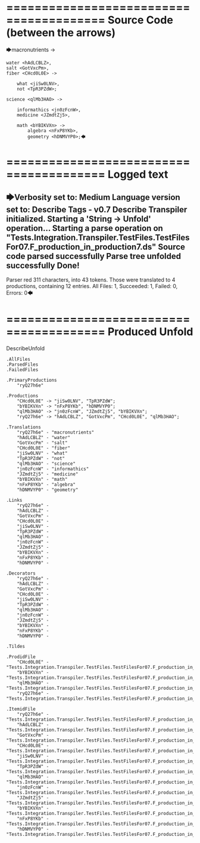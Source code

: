 ========================================
Source Code (between the arrows)
========================================

🡆macronutrients <ryQ27h6e> ->

	water <hAdLCBLZ>,
    salt <GotVxcPm>,
    fiber <CHcd0L0E> ->

        what <jiSw0LNV>,
        not <TpR3PZdW>;
	
	science <qlMb3HAO> ->
			
		informathics <jn0zFcnW>,
		medicine <JZmdtZj5>,
		
		math <bYBIKVXn> ->
			algebra <nFxP8YKb>,
			geometry <hDNMVYP0>;🡄

========================================
Logged text
========================================

🡆Verbosity set to: Medium
Language version set to: Describe Tags - v0.7
Describe Transpiler initialized.
Starting a 'String -> Unfold' operation...
Starting a parse operation on "Tests.Integration.Transpiler.TestFiles.TestFilesFor07.F_production_in_production7.ds"
Source code parsed successfully
Parse tree unfolded successfully
Done!
------------------------
Parser red 311 characters, into 43 tokens.
Those were translated to 4 productions, containing 12 entries.
All Files: 1, Succeeded: 1, Failed: 0, Errors: 0🡄

========================================
Produced Unfold
========================================

DescribeUnfold

    .AllFiles
    .ParsedFiles
    .FailedFiles

    .PrimaryProductions
        "ryQ27h6e" 

    .Productions
        "CHcd0L0E" -> "jiSw0LNV", "TpR3PZdW";
        "bYBIKVXn" -> "nFxP8YKb", "hDNMVYP0";
        "qlMb3HAO" -> "jn0zFcnW", "JZmdtZj5", "bYBIKVXn";
        "ryQ27h6e" -> "hAdLCBLZ", "GotVxcPm", "CHcd0L0E", "qlMb3HAO";

    .Translations
        "ryQ27h6e" - "macronutrients"
        "hAdLCBLZ" - "water"
        "GotVxcPm" - "salt"
        "CHcd0L0E" - "fiber"
        "jiSw0LNV" - "what"
        "TpR3PZdW" - "not"
        "qlMb3HAO" - "science"
        "jn0zFcnW" - "informathics"
        "JZmdtZj5" - "medicine"
        "bYBIKVXn" - "math"
        "nFxP8YKb" - "algebra"
        "hDNMVYP0" - "geometry"

    .Links
        "ryQ27h6e" - 
        "hAdLCBLZ" - 
        "GotVxcPm" - 
        "CHcd0L0E" - 
        "jiSw0LNV" - 
        "TpR3PZdW" - 
        "qlMb3HAO" - 
        "jn0zFcnW" - 
        "JZmdtZj5" - 
        "bYBIKVXn" - 
        "nFxP8YKb" - 
        "hDNMVYP0" - 

    .Decorators
        "ryQ27h6e" - 
        "hAdLCBLZ" - 
        "GotVxcPm" - 
        "CHcd0L0E" - 
        "jiSw0LNV" - 
        "TpR3PZdW" - 
        "qlMb3HAO" - 
        "jn0zFcnW" - 
        "JZmdtZj5" - 
        "bYBIKVXn" - 
        "nFxP8YKb" - 
        "hDNMVYP0" - 

    .Tildes

    .ProdidFile
        "CHcd0L0E" - "Tests.Integration.Transpiler.TestFiles.TestFilesFor07.F_production_in_production7.ds"
        "bYBIKVXn" - "Tests.Integration.Transpiler.TestFiles.TestFilesFor07.F_production_in_production7.ds"
        "qlMb3HAO" - "Tests.Integration.Transpiler.TestFiles.TestFilesFor07.F_production_in_production7.ds"
        "ryQ27h6e" - "Tests.Integration.Transpiler.TestFiles.TestFilesFor07.F_production_in_production7.ds"

    .ItemidFile
        "ryQ27h6e" - "Tests.Integration.Transpiler.TestFiles.TestFilesFor07.F_production_in_production7.ds"
        "hAdLCBLZ" - "Tests.Integration.Transpiler.TestFiles.TestFilesFor07.F_production_in_production7.ds"
        "GotVxcPm" - "Tests.Integration.Transpiler.TestFiles.TestFilesFor07.F_production_in_production7.ds"
        "CHcd0L0E" - "Tests.Integration.Transpiler.TestFiles.TestFilesFor07.F_production_in_production7.ds"
        "jiSw0LNV" - "Tests.Integration.Transpiler.TestFiles.TestFilesFor07.F_production_in_production7.ds"
        "TpR3PZdW" - "Tests.Integration.Transpiler.TestFiles.TestFilesFor07.F_production_in_production7.ds"
        "qlMb3HAO" - "Tests.Integration.Transpiler.TestFiles.TestFilesFor07.F_production_in_production7.ds"
        "jn0zFcnW" - "Tests.Integration.Transpiler.TestFiles.TestFilesFor07.F_production_in_production7.ds"
        "JZmdtZj5" - "Tests.Integration.Transpiler.TestFiles.TestFilesFor07.F_production_in_production7.ds"
        "bYBIKVXn" - "Tests.Integration.Transpiler.TestFiles.TestFilesFor07.F_production_in_production7.ds"
        "nFxP8YKb" - "Tests.Integration.Transpiler.TestFiles.TestFilesFor07.F_production_in_production7.ds"
        "hDNMVYP0" - "Tests.Integration.Transpiler.TestFiles.TestFilesFor07.F_production_in_production7.ds"

